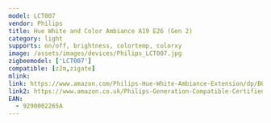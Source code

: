 ```yaml
---
model: LCT007
vendor: Philips
title: Hue White and Color Ambiance A19 E26 (Gen 2)
category: light
supports: on/off, brightness, colortemp, colorxy
image: /assets/images/devices/Philips_LCT007.jpg
zigbeemodel: ['LCT007'] 
compatible: [z2m,zigate]
mlink: 
link: https://www.amazon.com/Philips-Hue-White-Ambiance-Extension/dp/B017OR0IVM
link2: https://www.amazon.co.uk/Philips-Generation-Compatible-Certified-Refurbished/dp/B06XPSPCS5
EAN: 
  - 9290002265A
---
```

